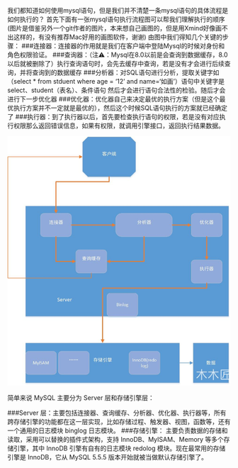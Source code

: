 我们都知道如何使用mysql语句，但是我们并不清楚一条mysql语句的具体流程是如何执行的？
首先下面有一张mysql语句执行流程图可以帮我们理解执行的顺序(图片是借鉴另外一个git作者的图片，本来想自己画图的，但是用Xmind好像画不出这样的，有没有推荐Mac好用的画图软件，谢谢)
由图中我们得知几个关键的步骤：
###连接器：连接器的作用就是我们在客户端中登陆Mysql的时候对身份和角色权限验证。
###查询器：（注⚠️：Mysql在8.0以前是会查询到数据缓存，8.0以后就被删除了）执行查询语句时，会先去缓存中查询，若是没有才会进行后续查询，并将查询到的数据缓存
###分析器：对SQL语句进行分析，提取关键字如（select * from stduent where age = ‘12’ and name=‘如画’）语句中关键字是select、student（表名）、条件语句
然后才会进行语句合法性的检验。随后才会进行下一步优化器
###优化器：优化器自己来决定最优的执行方案（但是这个最优执行方案并不一定就是最优的），然后这个时候SQL语句执行的方案就已经确定了
###执行器：到了执行器以后，首先要检查执行语句的权限，若是没有对应执行权限那么返回错误信息，如果有权限，就调用引擎接口，返回执行结果数据。

![image](https://github.com/Tiberiusjhh/mysql/blob/master/assets/mysql.jpg)


简单来说 MySQL 主要分为 Server 层和存储引擎层：

###Server 层：主要包括连接器、查询缓存、分析器、优化器、执行器等，所有跨存储引擎的功能都在这一层实现，比如存储过程、触发器、视图，函数等，还有一个通用的日志模块 binglog 日志模块。
###存储引擎： 主要负责数据的存储和读取，采用可以替换的插件式架构，支持 InnoDB、MyISAM、Memory 等多个存储引擎，其中 InnoDB 引擎有自有的日志模块 redolog 模块。现在最常用的存储引擎是 InnoDB，它从 MySQL 5.5.5 版本开始就被当做默认存储引擎了。

